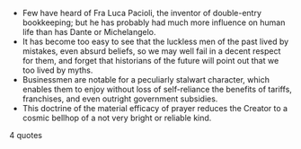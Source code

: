  - Few have heard of Fra Luca Pacioli, the inventor of double-entry bookkeeping; but he has probably had much more influence on human life than has Dante or Michelangelo.
 - It has become too easy to see that the luckless men of the past lived by mistakes, even absurd beliefs, so we may well fail in a decent respect for them, and forget that historians of the future will point out that we too lived by myths.
 - Businessmen are notable for a peculiarly stalwart character, which enables them to enjoy without loss of self-reliance the benefits of tariffs, franchises, and even outright government subsidies.
 - This doctrine of the material efficacy of prayer reduces the Creator to a cosmic bellhop of a not very bright or reliable kind.

4 quotes